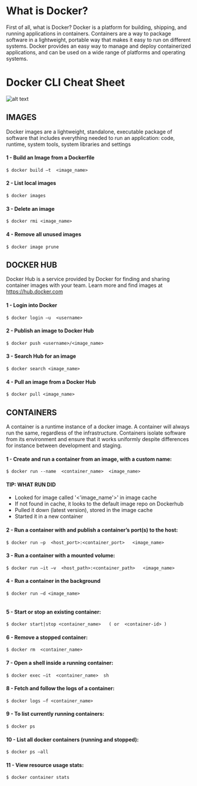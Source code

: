 # What is Docker?

First of all, what is Docker? Docker is a platform for building, shipping, and running applications in containers. Containers are a way to package software in a lightweight, portable way that makes it easy to run on different systems. Docker provides an easy way to manage and deploy containerized applications, and can be used on a wide range of platforms and operating systems.



# Docker CLI Cheat Sheet

![alt text](Images/docker-cli-cheat-sheet.png)


## IMAGES

Docker images are a lightweight, standalone, executable package of software that includes everything needed to run an application: code, runtime, system tools, system libraries and settings

#### 1 - Build an Image from a Dockerfile

```
$ docker build –t  <image_name>
```

#### 2 - List local images

```
$ docker images
```

#### 3 - Delete an image

```
$ docker rmi <image_name>
```

#### 4 - Remove all unused images

```
$ docker image prune
```

## DOCKER HUB
Docker Hub is a service provided by Docker for finding and sharing container images with your team. Learn more and find images at https://hub.docker.com 

#### 1 - Login into Docker

```
$ docker login –u  <username>
```

#### 2 - Publish an image to Docker Hub

```
$ docker push <username>/<image_name>
```

#### 3 - Search Hub for an image

```
$ docker search <image_name>
```
#### 4 - Pull an image from a Docker Hub

```
$ docker pull <image_name>
```


## CONTAINERS
A container is a runtime instance of a docker image. A container will always run the same, regardless of the infrastructure. Containers isolate software from its environment and ensure that it works uniformly despite differences for instance between development and staging.


#### 1 - Create and run a container from an image, with a custom name: 


```
$ docker run --name  <container_name>  <image_name>
```

#### TIP: WHAT RUN DID

- Looked for image called '<'image_name'>' in image cache
- If not found in cache, it looks to the default image repo on Dockerhub
- Pulled it down (latest version), stored in the image cache
- Started it in a new container



#### 2 - Run a container with and publish a container’s port(s) to the host:


```
$ docker run –p  <host_port>:<container_port>   <image_name>
```

#### 3 - Run a container with a mounted volume:


```
$ docker run –it –v  <host_path>:<container_path>   <image_name>
```
#### 4 - Run a container in the background 


```
$ docker run –d <image_name>


```
#### 5 - Start or stop an existing container: 


```
$ docker start|stop <container_name>   ( or  <container-id> )
```

#### 6 - Remove a stopped container:


```
$ docker rm  <container_name>  
```

#### 7 - Open a shell inside a running container: 


```
$ docker exec –it  <container_name>  sh
```

#### 8 - Fetch and follow the logs of a container:


```
$ docker logs –f <container_name>
```

#### 9 - To list currently running containers: 


```
$ docker ps
```

#### 10 - List all docker containers (running and stopped): 

```
$ docker ps –all
```

#### 11 - View resource usage stats:

```
$ docker container stats
```


